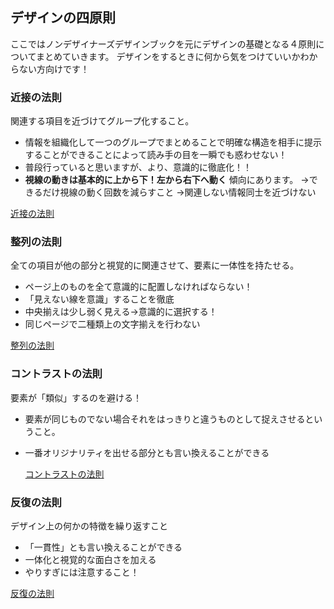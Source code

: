 ## デザインの四原則

ここではノンデザイナーズデザインブックを元にデザインの基礎となる４原則についてまとめていきます。
  デザインをするときに何から気をつけていいかわからない方向けです！

### 近接の法則


関連する項目を近づけてグループ化すること。
* 情報を組織化して一つのグループでまとめることで明確な構造を相手に提示することができることによって読み手の目を一瞬でも惑わせない！
* 普段行っていると思いますが、より、意識的に徹底化！！
* **視線の動きは基本的に上から下！左から右下へ動く** 傾向にあります。
→できるだけ視線の動く回数を減らすこと
→関連しない情報同士を近づけない


[近接の法則](https://speakerdeck.com/harumax12/kong-jian-dezain-jin-jie)


### 整列の法則
全ての項目が他の部分と視覚的に関連させて、要素に一体性を持たせる。
* ページ上のものを全て意識的に配置しなければならない！
* 「見えない線を意識」することを徹底
* 中央揃えは少し弱く見える→意識的に選択する！
* 同じページで二種類上の文字揃えを行わない

[整列の法則](https://speakerdeck.com/atsukowakamatsu/zheng-lie-0518)

### コントラストの法則
要素が「類似」するのを避ける！
* 要素が同じものでない場合それをはっきりと違うものとして捉えさせるということ。
* 一番オリジナリティを出せる部分とも言い換えることができる

   [コントラストの法則](https://speakerdeck.com/mapbank/kontorasutofalsesusume)


### 反復の法則
デザイン上の何かの特徴を繰り返すこと
* 「一貫性」とも言い換えることができる
* 一体化と視覚的な面白さを加える
* やりすぎには注意すること！

[反復の法則](https://speakerdeck.com/ayaka0324/kong-jian-dezainbu-dezain4yuan-ze-fan-fu)
